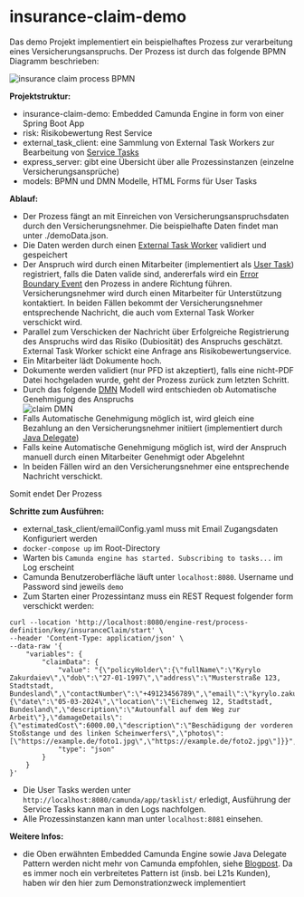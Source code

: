 # insurance-claim-demo
Das demo Projekt implementiert ein beispielhaftes Prozess zur verarbeitung eines Versicherungsanspruchs. Der Prozess ist durch das folgende BPMN Diagramm beschrieben:

![insurance claim process BPMN](https://github.com/kerilz/insurance-claim-demo/blob/7437c7ed763d91b2230f6aeb61a11e4b7d513467/claim.png)

**Projektstruktur:**

- insurance-claim-demo: Embedded Camunda Engine in form von einer Spring Boot App
- risk: Risikobewertung Rest Service
- external_task_client: eine Sammlung von External Task Workers zur Bearbeitung von [Service Tasks](https://docs.camunda.org/manual/7.20/reference/bpmn20/tasks/service-task/)
- express_server: gibt eine Übersicht über alle Prozessinstanzen (einzelne Versicherungsansprüche)
- models: BPMN und DMN Modelle, HTML Forms für User Tasks

**Ablauf:**

- Der Prozess fängt an mit Einreichen von Versicherungsanspruchsdaten durch den Versicherungsnehmer. Die beispielhafte Daten findet man unter ./demoData.json.
- Die Daten werden durch einen [External Task Worker](https://docs.camunda.org/manual/7.20/user-guide/ext-client/) validiert und gespeichert
- Der Anspruch wird durch einen Mitarbeiter (implementiert als [User Task](https://docs.camunda.org/manual/7.20/reference/bpmn20/tasks/user-task/)) registriert, falls die Daten valide sind, andererfals wird ein [Error Boundary Event](https://docs.camunda.org/manual/7.20/reference/bpmn20/events/error-events/#error-boundary-event) den Prozess in andere Richtung führen. Versicherungsnehmer wird durch einen Mitarbeiter für Unterstützung kontaktiert. In beiden Fällen bekommt der Versicherungsnehmer entsprechende Nachricht, die auch vom External Task Worker verschickt wird.
- Parallel zum Verschicken der Nachricht über Erfolgreiche Registrierung des Anspruchs wird das Risiko (Dubiosität) des Anspruchs geschätzt. External Task Worker schickt eine Anfrage ans Risikobewertungservice.
- Ein Mitarbeiter lädt Dokumente hoch.
- Dokumente werden validiert (nur PFD ist akzeptiert), falls eine nicht-PDF Datei hochgeladen wurde, geht der Prozess zurück zum letzten Schritt.
- Durch das folgende [DMN](https://en.wikipedia.org/wiki/Decision_Model_and_Notation) Modell wird entschieden ob Automatische Genehmigung des Anspruchs <br>
![claim DMN](https://github.com/kerilz/insurance-claim-demo/blob/7437c7ed763d91b2230f6aeb61a11e4b7d513467/dmn.png)
- Falls Automatische Genehmigung möglich ist, wird gleich eine Bezahlung an den Versicherungsnehmer initiiert (implementiert durch [Java Delegate](https://docs.camunda.org/manual/7.20/user-guide/process-engine/delegation-code/#java-delegate))
- Falls keine Automatische Genehmigung möglich ist, wird der Anspruch manuell durch einen Mitarbeiter Genehmigt oder Abgelehnt
- In beiden Fällen wird an den Versicherungsnehmer eine entsprechende Nachricht verschickt.

Somit endet Der Prozess

**Schritte zum Ausführen:**

- external_task_client/emailConfig.yaml muss mit Email Zugangsdaten Konfiguriert werden
- `docker-compose up` im Root-Directory
- Warten bis `Camunda engine has started. Subscribing to tasks...` im Log erscheint
- Camunda Benutzeroberfläche läuft unter `localhost:8080`. Username und Password sind jeweils `demo`
- Zum Starten einer Prozessintanz muss ein REST Request folgender form verschickt werden: <br>
```
curl --location 'http://localhost:8080/engine-rest/process-definition/key/insuranceClaim/start' \
--header 'Content-Type: application/json' \
--data-raw '{
    "variables": {
        "claimData": {
            "value": "{\"policyHolder\":{\"fullName\":\"Kyrylo Zakurdaiev\",\"dob\":\"27-01-1997\",\"address\":\"Musterstraße 123, Stadtstadt, Bundesland\",\"contactNumber\":\"+49123456789\",\"email\":\"kyrylo.zakurdaiev@l21s.de\"},\"incident\":{\"date\":\"05-03-2024\",\"location\":\"Eichenweg 12, Stadtstadt, Bundesland\",\"description\":\"Autounfall auf dem Weg zur Arbeit\"},\"damageDetails\":{\"estimatedCost\":6000.00,\"description\":\"Beschädigung der vorderen Stoßstange und des linken Scheinwerfers\",\"photos\":[\"https://example.de/foto1.jpg\",\"https://example.de/foto2.jpg\"]}}",
            "type": "json"
        }
    }
}'
```
- Die User Tasks werden unter `http://localhost:8080/camunda/app/tasklist/` erledigt, Ausführung der Service Tasks kann man in den Logs nachfolgen.
- Alle Prozessinstanzen kann man unter `localhost:8081` einsehen.


**Weitere Infos:**

- die Oben erwähnten Embedded Camunda Engine sowie Java Delegate Pattern werden nicht mehr von Camunda empfohlen, siehe [Blogpost](https://blog.bernd-ruecker.com/moving-from-embedded-to-remote-workflow-engines-8472992cc371). Da es immer noch ein verbreitetes Pattern ist (insb. bei L21s Kunden), haben wir den hier zum Demonstrationzweck implementiert
